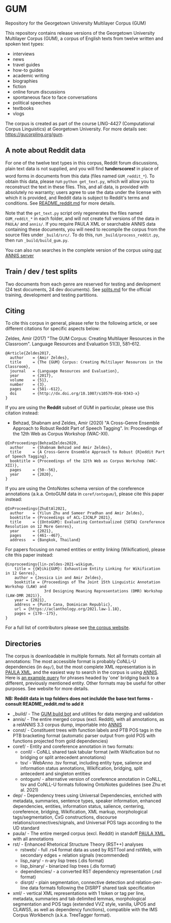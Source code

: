 # GUM

Repository for the Georgetown University Multilayer Corpus (GUM)

This repository contains release versions of the Georgetown University Multilayer Corpus (GUM), a corpus of English texts from twelve written and spoken text types:

  * interviews
  * news
  * travel guides
  * how-to guides
  * academic writing
  * biographies
  * fiction
  * online forum discussions
  * spontaneous face to face conversations
  * political speeches
  * textbooks
  * vlogs

The corpus is created as part of the course LING-4427 (Computational Corpus Linguistics) at Georgetown University. For more details see: https://gucorpling.org/gum.

## A note about Reddit data

For one of the twelve text types in this corpus, Reddit forum discussions, plain text data is not supplied, and you will find ❗**underscores**❗ in place of word forms in documents from this data (files named `GUM_reddit_*`). To obtain this data, please run `python get_text.py`, which will allow you to reconstruct the text in these files. This, and all data, is provided with absolutely no warranty; users agree to use the data under the license with which it is provided, and Reddit data is subject to Reddit's terms and conditions. See [README_reddit.md](README_reddit.md) for more details.

Note that the `get_text.py` script only regenerates the files named `GUM_reddit_*` in each folder, and will not create full versions of the data in `PAULA/` and `annis/`. If you require PAULA XML or searchable ANNIS data containing these documents, you will need to recompile the corpus from the source files under `_build/src/`. To do this, run `_build/process_reddit.py`, then run `_build/build_gum.py`. 

You can also run searches in the complete version of the corpus using [our ANNIS server](https://gucorpling.org/annis/#_c=R1VN)

## Train / dev / test splits

Two documents from each genre are reserved for testing and devlopment (24 test documents, 24 dev documents). See [splits.md](splits.md) for the official training, development and testing partitions.

## Citing

To cite this corpus in general, please refer to the following article, or see different citations for specific aspects below:

Zeldes, Amir (2017) "The GUM Corpus: Creating Multilayer Resources in the Classroom". Language Resources and Evaluation 51(3), 581–612. 

```
@Article{Zeldes2017,
  author    = {Amir Zeldes},
  title     = {The {GUM} Corpus: Creating Multilayer Resources in the Classroom},
  journal   = {Language Resources and Evaluation},
  year      = {2017},
  volume    = {51},
  number    = {3},
  pages     = {581--612},
  doi       = {http://dx.doi.org/10.1007/s10579-016-9343-x}
}
```

If you are using the **Reddit** subset of GUM in particular, please use this citation instead:

* Behzad, Shabnam and Zeldes, Amir (2020) "A Cross-Genre Ensemble Approach to Robust Reddit Part of Speech Tagging". In: Proceedings of the 12th Web as Corpus Workshop (WAC-XII).

```
@InProceedings{BehzadZeldes2020,
  author    = {Shabnam Behzad and Amir Zeldes},
  title     = {A Cross-Genre Ensemble Approach to Robust {R}eddit Part of Speech Tagging},
  booktitle = {Proceedings of the 12th Web as Corpus Workshop (WAC-XII)},
  pages     = {50--56},
  year      = {2020},
}
```

If you are using the OntoNotes schema version of the coreference annotations (a.k.a. OntoGUM data in `coref/ontogum/`), please cite this paper instead:

```
@InProceedings{ZhuEtAl2021,
  author    = {Yilun Zhu and Sameer Pradhan and Amir Zeldes},
  booktitle = {Proceedings of ACL-IJCNLP 2021},
  title     = {{OntoGUM}: Evaluating Contextualized {SOTA} Coreference Resolution on 12 More Genres},
  year      = {2021},
  pages     = {461--467},
  address   = {Bangkok, Thailand}
```

For papers focusing on named entities or entity linking (Wikification), please cite this paper instead:

```
@inproceedings{lin-zeldes-2021-wikigum,
    title = {{W}iki{GUM}: Exhaustive Entity Linking for Wikification in 12 Genres},
    author = {Jessica Lin and Amir Zeldes},
    booktitle = {Proceedings of The Joint 15th Linguistic Annotation Workshop (LAW) and 
                 3rd Designing Meaning Representations (DMR) Workshop (LAW-DMR 2021)},
    year = {2021},
    address = {Punta Cana, Dominican Republic},
    url = {https://aclanthology.org/2021.law-1.18},
    pages = {170--175},
}
```

For a full list of contributors please see [the corpus website](https://gucorpling.org/gum).

## Directories

The corpus is downloadable in multiple formats. Not all formats contain all annotations: The most accessible format is probably CoNLL-U dependencies (in `dep/`), but the most complete XML representation is in [PAULA XML](https://www.sfb632.uni-potsdam.de/en/paula.html), and the easiest way to search in the corpus is using [ANNIS](http://corpus-tools.org/annis). Here is [an example query](https://gucorpling.org/annis/#_q=ZW50aXR5IC0-YnJpZGdlIGVudGl0eSAmICMxIC0-aGVhZCBsZW1tYT0ib25lIg&_c=R1VN&cl=5&cr=5&s=0&l=10) for phrases headed by 'one' bridging back to a different, previously mentioned entity. Other formats may be useful for other purposes. See website for more details.

**NB: Reddit data in top folders does not inclulde the base text forms - consult README_reddit.md to add it**

  * _build/ - The [GUM build bot](https://gucorpling.org/gum/build.html) and utilities for data merging and validation
  * annis/ - The entire merged corpus (excl. Reddit), with all annotations, as a relANNIS 3.3 corpus dump, importable into [ANNIS](http://corpus-tools.org/annis)
  * const/ - Constituent trees with function labels and PTB POS tags in the PTB bracketing format (automatic parser output from gold POS with functions projected from gold dependencies)
  * coref/ - Entity and coreference annotation in two formats: 
    * conll/ - CoNLL shared task tabular format (with Wikification but no bridging or split antecedent annotations)
    * tsv/ - WebAnno .tsv format, including entity type, salience and information status annotations, Wikification, bridging, split antecedent and singleton entities
    * ontogum/ - alternative version of coreference annotation in CoNLL, tsv and CoNLL-U formats following OntoNotes guidelines (see Zhu et al. 2021)
  * dep/ - Dependency trees using Universal Dependencies, enriched with metadata, summaries, sentence types, speaker information,  enhanced dependencies, entities, information status, salience, centering, coreference, bridging, Wikification, XML markup, morphological tags/segmentation, CxG constructions, discourse relations/connectives/signals, and Universal POS tags according to the UD standard
  * paula/ - The entire merged corpus (excl. Reddit) in standoff [PAULA XML](https://github.com/korpling/paula-xml), with all annotations
  * rst/ - Enhanced Rhetorical Structure Theory (RST++) analyses
    * rstweb/ - full .rs4 format data as used by RSTTool and rstWeb, with secondary edges + relation signals (recommended)
    * lisp_nary/ - n-ary lisp trees (.dis format) 
    * lisp_binary/ - binarized lisp trees (.dis format) 
    * dependencies/ - a converted RST dependency representation (.rsd format)
    * disrpt/ - plain segmentation, connective detection and relation-per-line data formats following the DISRPT shared task specification
  * xml/ - vertical XML representations with 1 token or tag per line, metadata, summaries and tab delimited lemmas, morphological segmentation and POS tags (extended VVZ style, vanilla, UPOS and CLAWS5, as well as dependency functions), compatible with the IMS Corpus Workbench (a.k.a. TreeTagger format).

